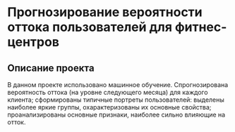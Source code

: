 # Прогнозирование вероятности оттока пользователей для фитнес-центров
## Описание проекта
В данном проекте использовано машинное обучение. Спрогнозирована вероятность 
оттока (на уровне следующего месяца) для каждого клиента; сформированы типичные 
портреты пользователей: выделены наиболее яркие группы, охарактеризованы их 
основные свойства; проанализированы основные признаки, наиболее сильно влияющие 
на отток. 



